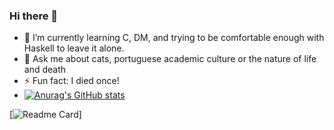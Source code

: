 ### Hi there 👋

- 🌱 I’m currently learning C, DM, and trying to be comfortable enough with Haskell to leave it alone.
- 💬 Ask me about cats, portuguese academic culture or the nature of life and death
- ⚡ Fun fact: I died once!
- [![Anurag's GitHub stats](https://github-readme-stats.vercel.app/api?username=TasteTheCC&count_private=true&show_icons=true&theme=highcontrast)](https://github.com/anuraghazra/github-readme-stats)

[![Readme Card](https://github-readme-stats.vercel.app/api/pin/?username=TasteTheCC&repo=github-readme-stats)]
